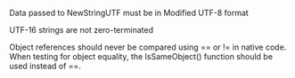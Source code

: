 Data passed to NewStringUTF must be in Modified UTF-8 format

UTF-16 strings are not zero-terminated

Object references should never be compared using == or != in native code. When testing for object equality, the IsSameObject() function should be used instead of ==.